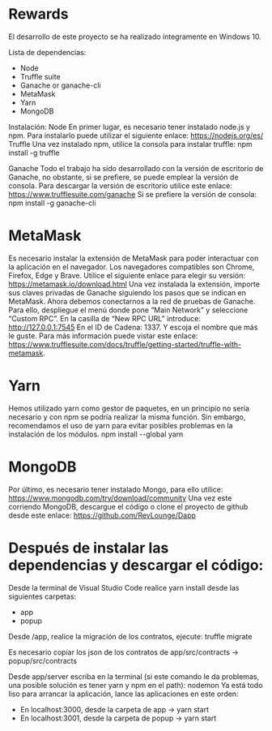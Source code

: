 # Rewards
El desarrollo de este proyecto se ha realizado íntegramente en Windows 10.

Lista de dependencias:
-	Node
-	Truffle suite
-	Ganache or ganache-cli
-	MetaMask
-	Yarn
-	MongoDB

Instalación:
Node 
En primer lugar, es necesario tener instalado node.js y npm. Para instalarlo puede utilizar el siguiente enlace:
https://nodejs.org/es/
Truffle
Una vez instalado npm, utilice la consola para instalar truffle:
npm install -g truffle

Ganache
Todo el trabajo ha sido desarrollado con la versión de escritorio de Ganache, no obstante, si se prefiere, se puede emplear la versión de consola. Para descargar la versión de escritorio utilice este enlace:
https://www.trufflesuite.com/ganache
Si se prefiere la versión de consola:
npm install -g ganache-cli

# MetaMask
Es necesario instalar la extensión de MetaMask para poder interactuar con la aplicación en el navegador. Los navegadores compatibles son Chrome, Firefox, Edge y Brave. Utilice el siguiente enlace para elegir su versión:
https://metamask.io/download.html
Una vez instalada la extensión, importe sus claves privadas de Ganache siguiendo los pasos que se indican en MetaMask.  Ahora debemos conectarnos a la red de pruebas de Ganache. Para ello, despliegue el menú donde pone “Main Network” y seleccione “Custom RPC”. En la casilla de “New RPC URL” introduce: 
http://127.0.0.1:7545
En el ID de Cadena: 1337. Y escoja el nombre que más le guste. Para más información puede vistar este enlace: https://www.trufflesuite.com/docs/truffle/getting-started/truffle-with-metamask.

# Yarn
Hemos utilizado yarn como gestor de paquetes, en un principio no sería necesario y con npm se podría realizar la misma función. Sin embargo, recomendamos el uso de yarn para evitar posibles problemas en la instalación de los módulos.
npm install --global yarn

#	MongoDB
Por último, es necesario tener instalado Mongo, para ello utilice:
https://www.mongodb.com/try/download/community
Una vez este corriendo MongoDB, descargue el código o clone el proyecto de github desde este enlace:
https://github.com/RevLounge/Dapp

#	Después de instalar las dependencias y descargar el código:
Desde la terminal de Visual Studio Code realice yarn install desde las siguientes carpetas:
-	app
-	popup

Desde /app, realice la migración de los contratos, ejecute:
truffle migrate

Es necesario copiar los json de los contratos de app/src/contracts -> popup/src/contracts

Desde app/server escriba en la terminal (si este comando le da problemas, una posible solución es tener yarn y npm en el path):
nodemon
Ya está todo liso para arrancar la aplicación, lance las aplicaciones en este orden:
-	En localhost:3000, desde la carpeta de app -> yarn start
-	En localhost:3001, desde la carpeta de popup -> yarn start
